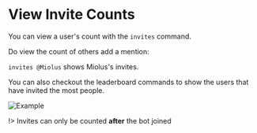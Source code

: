 # View Invite Counts

You can view a user's count with the `invites` command.

Do view the count of others add a mention: 

`invites @Miolus` shows Miolus's invites.

You can also checkout the leaderboard commands to show the users that have invited the most people.

![Example](https://content.miolus.de/invite-command-example.png)

!> Invites can only be counted __after__ the bot joined
